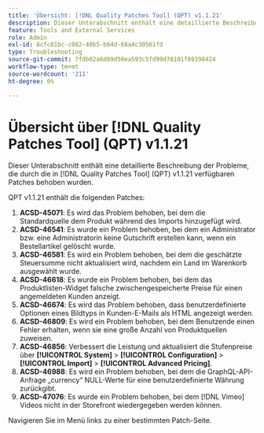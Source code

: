 ```yaml
---
title: 'Übersicht: [!DNL Quality Patches Tool] (QPT) v1.1.21'
description: Dieser Unterabschnitt enthält eine detaillierte Beschreibung der Probleme, die durch die in Version 1.1.21  [!DNL Quality Patches Tool]  Patches behoben wurden.
feature: Tools and External Services
role: Admin
exl-id: 8cfc61bc-c082-40b5-b64d-68a4c30561fd
type: Troubleshooting
source-git-commit: 7fdb02a6d89d50ea593c5fd99d78101f89198424
workflow-type: tm+mt
source-wordcount: '211'
ht-degree: 0%

---
```


# Übersicht über [!DNL Quality Patches Tool] (QPT) v1.1.21

Dieser Unterabschnitt enthält eine detaillierte Beschreibung der Probleme, die durch die in [!DNL Quality Patches Tool] (QPT) v1.1.21 verfügbaren Patches behoben wurden.

QPT v1.1.21 enthält die folgenden Patches:

1. **ACSD-45071**: Es wird das Problem behoben, bei dem die Standardquelle dem Produkt während des Imports hinzugefügt wird.
1. **ACSD-46541**: Es wurde ein Problem behoben, bei dem ein Administrator bzw. eine Administratorin keine Gutschrift erstellen kann, wenn ein Bestellartikel gelöscht wurde.
1. **ACSD-46581**: Es wird ein Problem behoben, bei dem die geschätzte Steuersumme nicht aktualisiert wird, nachdem ein Land im Warenkorb ausgewählt wurde.
1. **ACSD-46618**: Es wurde ein Problem behoben, bei dem das Produktlisten-Widget falsche zwischengespeicherte Preise für einen angemeldeten Kunden anzeigt.
1. **ACSD-46674**: Es wird das Problem behoben, dass benutzerdefinierte Optionen eines Bildtyps in Kunden-E-Mails als HTML angezeigt werden.
1. **ACSD-46809**: Es wird ein Problem behoben, bei dem Benutzende einen Fehler erhalten, wenn sie eine große Anzahl von Produktquellen zuweisen.
1. **ACSD-46856**: Verbessert die Leistung und aktualisiert die Stufenpreise über **[!UICONTROL System]** > **[!UICONTROL Configuration]** > **[!UICONTROL Import]** > **[!UICONTROL Advanced Pricing]**.
1. **ACSD-46988**: Es wird ein Problem behoben, bei dem die GraphQL-API-Anfrage „currency“ NULL-Werte für eine benutzerdefinierte Währung zurückgibt.
1. **ACSD-47076**: Es wurde ein Problem behoben, bei dem [!DNL Vimeo] Videos nicht in der Storefront wiedergegeben werden können.

Navigieren Sie im Menü links zu einer bestimmten Patch-Seite.
